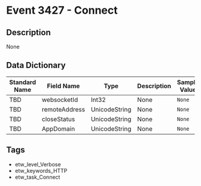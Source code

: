 # Event 3427 - Connect

## Description
None

## Data Dictionary
|Standard Name|Field Name|Type|Description|Sample Value|
|---|---|---|---|---|
|TBD|websocketId|Int32|None|`None`|
|TBD|remoteAddress|UnicodeString|None|`None`|
|TBD|closeStatus|UnicodeString|None|`None`|
|TBD|AppDomain|UnicodeString|None|`None`|

## Tags
* etw_level_Verbose
* etw_keywords_HTTP
* etw_task_Connect